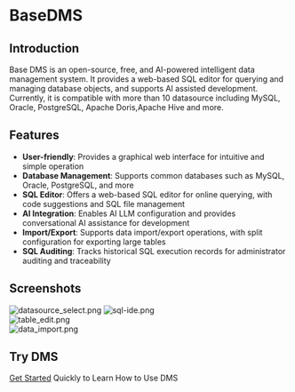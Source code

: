 # BaseDMS

## Introduction

Base DMS is an open-source, free, and AI-powered intelligent data management system. It provides a web-based SQL editor
for querying and managing database objects, and supports AI assisted development. Currently, it is compatible with more
than 10 datasource including MySQL, Oracle, PostgreSQL, Apache Doris,Apache Hive and more.

## Features

- **User-friendly**: Provides a graphical web interface for intuitive and simple operation
- **Database Management**: Supports common databases such as MySQL, Oracle, PostgreSQL, and more
- **SQL Editor**: Offers a web-based SQL editor for online querying, with code suggestions and SQL file management
- **AI Integration**: Enables AI LLM configuration and provides conversational AI assistance for development
- **Import/Export**: Supports data import/export operations, with split configuration for exporting large tables
- **SQL Auditing**: Tracks historical SQL execution records for administrator auditing and traceability

## Screenshots

![datasource_select.png](/v1.1.0/guide/images/datasource_select.png)
![sql-ide.png](/images/sql-ide.png)                                                     
![table_edit.png](/v1.1.0/guide/images/database/table_edit_1.png)    
![data_import.png](/v1.1.0/guide/images/data_import_3.png)

## Try DMS

[Get Started](./start/quickStart.html) Quickly to Learn How to Use DMS
